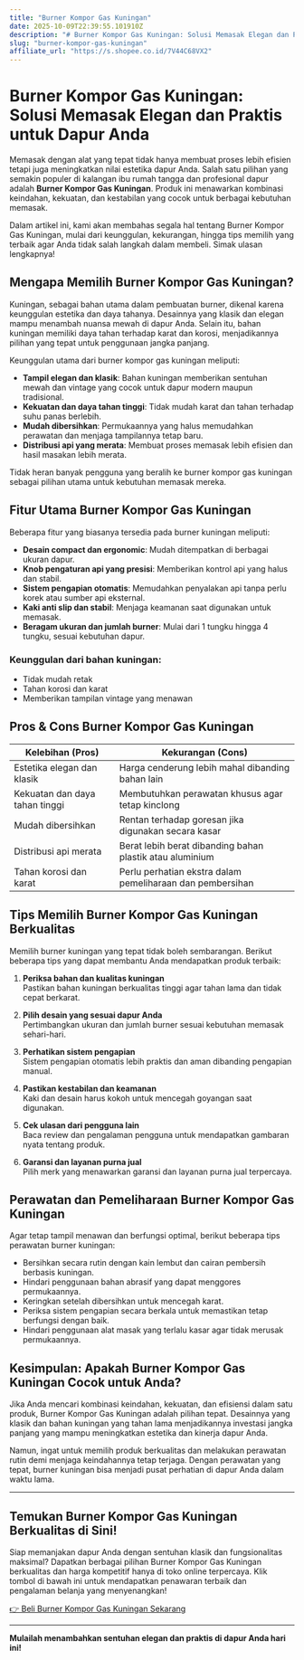 ```yaml
---
title: "Burner Kompor Gas Kuningan"
date: 2025-10-09T22:39:55.101910Z
description: "# Burner Kompor Gas Kuningan: Solusi Memasak Elegan dan Praktis untuk Dapur Anda..."
slug: "burner-kompor-gas-kuningan"
affiliate_url: "https://s.shopee.co.id/7V44C68VX2"
---
```

# Burner Kompor Gas Kuningan: Solusi Memasak Elegan dan Praktis untuk Dapur Anda

Memasak dengan alat yang tepat tidak hanya membuat proses lebih efisien tetapi juga meningkatkan nilai estetika dapur Anda. Salah satu pilihan yang semakin populer di kalangan ibu rumah tangga dan profesional dapur adalah **Burner Kompor Gas Kuningan**. Produk ini menawarkan kombinasi keindahan, kekuatan, dan kestabilan yang cocok untuk berbagai kebutuhan memasak.

Dalam artikel ini, kami akan membahas segala hal tentang Burner Kompor Gas Kuningan, mulai dari keunggulan, kekurangan, hingga tips memilih yang terbaik agar Anda tidak salah langkah dalam membeli. Simak ulasan lengkapnya!

## Mengapa Memilih Burner Kompor Gas Kuningan?

Kuningan, sebagai bahan utama dalam pembuatan burner, dikenal karena keunggulan estetika dan daya tahanya. Desainnya yang klasik dan elegan mampu menambah nuansa mewah di dapur Anda. Selain itu, bahan kuningan memiliki daya tahan terhadap karat dan korosi, menjadikannya pilihan yang tepat untuk penggunaan jangka panjang.

Keunggulan utama dari burner kompor gas kuningan meliputi:
- **Tampil elegan dan klasik**: Bahan kuningan memberikan sentuhan mewah dan vintage yang cocok untuk dapur modern maupun tradisional.
- **Kekuatan dan daya tahan tinggi**: Tidak mudah karat dan tahan terhadap suhu panas berlebih.
- **Mudah dibersihkan**: Permukaannya yang halus memudahkan perawatan dan menjaga tampilannya tetap baru.
- **Distribusi api yang merata**: Membuat proses memasak lebih efisien dan hasil masakan lebih merata.

Tidak heran banyak pengguna yang beralih ke burner kompor gas kuningan sebagai pilihan utama untuk kebutuhan memasak mereka.

## Fitur Utama Burner Kompor Gas Kuningan

Beberapa fitur yang biasanya tersedia pada burner kuningan meliputi:
- **Desain compact dan ergonomic**: Mudah ditempatkan di berbagai ukuran dapur.
- **Knob pengaturan api yang presisi**: Memberikan kontrol api yang halus dan stabil.
- **Sistem pengapian otomatis**: Memudahkan penyalakan api tanpa perlu korek atau sumber api eksternal.
- **Kaki anti slip dan stabil**: Menjaga keamanan saat digunakan untuk memasak.
- **Beragam ukuran dan jumlah burner**: Mulai dari 1 tungku hingga 4 tungku, sesuai kebutuhan dapur.

### Keunggulan dari bahan kuningan:
- Tidak mudah retak
- Tahan korosi dan karat
- Memberikan tampilan vintage yang menawan

## Pros & Cons Burner Kompor Gas Kuningan

| Kelebihan (Pros) | Kekurangan (Cons) |
|------------------|-------------------|
| Estetika elegan dan klasik | Harga cenderung lebih mahal dibanding bahan lain |
| Kekuatan dan daya tahan tinggi | Membutuhkan perawatan khusus agar tetap kinclong |
| Mudah dibersihkan | Rentan terhadap goresan jika digunakan secara kasar |
| Distribusi api merata | Berat lebih berat dibanding bahan plastik atau aluminium |
| Tahan korosi dan karat | Perlu perhatian ekstra dalam pemeliharaan dan pembersihan |  

## Tips Memilih Burner Kompor Gas Kuningan Berkualitas

Memilih burner kuningan yang tepat tidak boleh sembarangan. Berikut beberapa tips yang dapat membantu Anda mendapatkan produk terbaik:

1. **Periksa bahan dan kualitas kuningan**  
Pastikan bahan kuningan berkualitas tinggi agar tahan lama dan tidak cepat berkarat.

2. **Pilih desain yang sesuai dapur Anda**  
Pertimbangkan ukuran dan jumlah burner sesuai kebutuhan memasak sehari-hari.

3. **Perhatikan sistem pengapian**  
Sistem pengapian otomatis lebih praktis dan aman dibanding pengapian manual.

4. **Pastikan kestabilan dan keamanan**  
Kaki dan desain harus kokoh untuk mencegah goyangan saat digunakan.

5. **Cek ulasan dari pengguna lain**  
Baca review dan pengalaman pengguna untuk mendapatkan gambaran nyata tentang produk.

6. **Garansi dan layanan purna jual**  
Pilih merk yang menawarkan garansi dan layanan purna jual terpercaya.

## Perawatan dan Pemeliharaan Burner Kompor Gas Kuningan

Agar tetap tampil menawan dan berfungsi optimal, berikut beberapa tips perawatan burner kuningan:
- Bersihkan secara rutin dengan kain lembut dan cairan pembersih berbasis kuningan.
- Hindari penggunaan bahan abrasif yang dapat menggores permukaannya.
- Keringkan setelah dibersihkan untuk mencegah karat.
- Periksa sistem pengapian secara berkala untuk memastikan tetap berfungsi dengan baik.
- Hindari penggunaan alat masak yang terlalu kasar agar tidak merusak permukaannya.

## Kesimpulan: Apakah Burner Kompor Gas Kuningan Cocok untuk Anda?

Jika Anda mencari kombinasi keindahan, kekuatan, dan efisiensi dalam satu produk, Burner Kompor Gas Kuningan adalah pilihan tepat. Desainnya yang klasik dan bahan kuningan yang tahan lama menjadikannya investasi jangka panjang yang mampu meningkatkan estetika dan kinerja dapur Anda.

Namun, ingat untuk memilih produk berkualitas dan melakukan perawatan rutin demi menjaga keindahannya tetap terjaga. Dengan perawatan yang tepat, burner kuningan bisa menjadi pusat perhatian di dapur Anda dalam waktu lama.

---

## Temukan Burner Kompor Gas Kuningan Berkualitas di Sini!

Siap memanjakan dapur Anda dengan sentuhan klasik dan fungsionalitas maksimal? Dapatkan berbagai pilihan Burner Kompor Gas Kuningan berkualitas dan harga kompetitif hanya di toko online terpercaya. Klik tombol di bawah ini untuk mendapatkan penawaran terbaik dan pengalaman belanja yang menyenangkan!

[👉 Beli Burner Kompor Gas Kuningan Sekarang](https://s.shopee.co.id/7V44C68VX2)

---

**Mulailah menambahkan sentuhan elegan dan praktis di dapur Anda hari ini!**